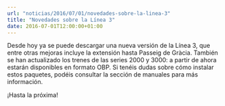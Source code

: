 ```yaml
---
url: "noticias/2016/07/01/novedades-sobre-la-linea-3"
title: "Novedades sobre la Línea 3"
date: 2016-07-01T12:00:00+01:00
---
```

Desde hoy ya se puede descargar una nueva versión de la Línea 3, que entre otras mejoras incluye la extensión hasta Passeig de Gràcia. También se han actualizado los trenes de las series 2000 y 3000: a partir de ahora estarán disponibles en formato OBP. Si tenéis dudas sobre cómo instalar estos paquetes, podéis consultar la sección de manuales para más información.

¡Hasta la próxima!
